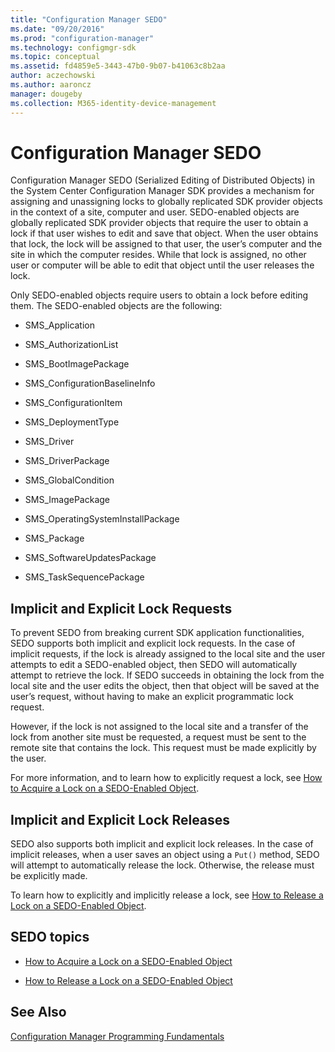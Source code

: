 ```yaml
---
title: "Configuration Manager SEDO"
ms.date: "09/20/2016"
ms.prod: "configuration-manager"
ms.technology: configmgr-sdk
ms.topic: conceptual
ms.assetid: fd4859e5-3443-47b0-9b07-b41063c8b2aa
author: aczechowski
ms.author: aaroncz
manager: dougeby
ms.collection: M365-identity-device-management
---
```

# Configuration Manager SEDO
Configuration Manager SEDO (Serialized Editing of Distributed Objects) in the System Center Configuration Manager SDK provides a mechanism for assigning and unassigning locks to globally replicated SDK provider objects in the context of a site, computer and user. SEDO-enabled objects are globally replicated SDK provider objects that require the user to obtain a lock if that user wishes to edit and save that object. When the user obtains that lock, the lock will be assigned to that user, the user’s computer and the site in which the computer resides. While that lock is assigned, no other user or computer will be able to edit that object until the user releases the lock.  

 Only SEDO-enabled objects require users to obtain a lock before editing them. The SEDO-enabled objects are the following:  

-   SMS_Application  

-   SMS_AuthorizationList  

-   SMS_BootImagePackage  

-   SMS_ConfigurationBaselineInfo  

-   SMS_ConfigurationItem  

-   SMS_DeploymentType  

-   SMS_Driver  

-   SMS_DriverPackage  

-   SMS_GlobalCondition  

-   SMS_ImagePackage  

-   SMS_OperatingSystemInstallPackage  

-   SMS_Package  

-   SMS_SoftwareUpdatesPackage  

-   SMS_TaskSequencePackage  

## Implicit and Explicit Lock Requests  
 To prevent SEDO from breaking current SDK application functionalities, SEDO supports both implicit and explicit lock requests. In the case of implicit requests, if the lock is already assigned to the local site and the user attempts to edit a SEDO-enabled object, then SEDO will automatically attempt to retrieve the lock. If SEDO succeeds in obtaining the lock from the local site and the user edits the object, then that object will be saved at the user’s request, without having to make an explicit programmatic lock request.  

 However, if the lock is not assigned to the local site and a transfer of the lock from another site must be requested, a request must be sent to the remote site that contains the lock. This request must be made explicitly by the user.  

 For more information, and to learn how to explicitly request a lock, see [How to Acquire a Lock on a SEDO-Enabled Object](../../../develop/core/understand/how-to-acquire-a-lock-on-a-sedo-enabled-object.md).  

## Implicit and Explicit Lock Releases  
 SEDO also supports both implicit and explicit lock releases. In the case of implicit releases, when a user saves an object using a `Put()` method, SEDO will attempt to automatically release the lock. Otherwise, the release must be explicitly made.  

 To learn how to explicitly and implicitly release a lock, see [How to Release a Lock on a SEDO-Enabled Object](../../../develop/core/understand/how-to-release-a-lock-on-a-sedo-enabled-object.md).  

## SEDO topics  

-   [How to Acquire a Lock on a SEDO-Enabled Object](../../../develop/core/understand/how-to-acquire-a-lock-on-a-sedo-enabled-object.md)  

-   [How to Release a Lock on a SEDO-Enabled Object](../../../develop/core/understand/how-to-release-a-lock-on-a-sedo-enabled-object.md)  

## See Also  
 [Configuration Manager Programming Fundamentals](../../../develop/core/understand/configuration-manager-programming-fundamentals.md)

